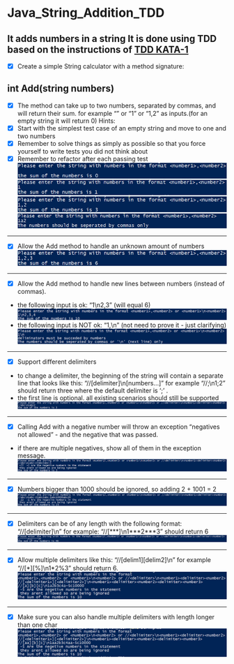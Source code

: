 # Java_String_Addition_TDD
**It adds numbers in a string**
It is done using TDD based on the instructions of [TDD KATA-1](https://osherove.com/tdd-kata-1)
-------
- [X] Create a simple String calculator with a method signature:

**int Add(string numbers)**
-------
- [X] The method can take up to two numbers, separated by commas, and will return their sum. 
for example “” or “1” or “1,2” as inputs.(for an empty string it will return 0) 
Hints:
 - [X] Start with the simplest test case of an empty string and move to one and two numbers
 - [X] Remember to solve things as simply as possible so that you force yourself to write tests you did not think about
 - [X] Remember to refactor after each passing test
 ![Test case With No Inputs](/timg/Testing_For_Empty_Input.png)
 ![Test case With Single Input](/timg/Testing_For_Single_Input.png)
 ![Test case With Two Inputs](/timg/Testing_For_Two_Inputs.png)
 ![Test case With Non comma seperator](/timg/Testing_For_Inputs_Not_Seperated_by_commas.png)
-------
- [X] Allow the Add method to handle an unknown amount of numbers
 ![Test case With More than two inputs](/timg/Testing_For_More_Than_Two_Inputs.png)
-------
- [X] Allow the Add method to handle new lines between numbers (instead of commas).
 - the following input is ok: “1\n2,3” (will equal 6)
 ![Test case With newline as A Delim](/timg/Testing_For_NewLine_As_A_Delim.png)
 - the following input is NOT ok: “1,\n” (not need to prove it - just clarifying)
 ![Test case With Single Input And A Delim](/timg/Testing_For_Single_Input_With_A_Delim.png)
-------
- [X] Support different delimiters
 - to change a delimiter, the beginning of the string will contain a separate line that looks like this: “//[delimiter]\n[numbers…]” for example “//;\n1;2” should return three where the default delimiter is ‘;’ .
 - the first line is optional. all existing scenarios should still be supported
 ![Test case with Custom Delimiters](/timg/Testing_For_Custom_Delim.png)
-------
- [X] Calling Add with a negative number will throw an exception “negatives not allowed” - and the negative that was passed. 
 - if there are multiple negatives, show all of them in the exception message.
 ![Test case with negative Numbers in the sequence](/timg/Testing_For_No_Negative_Numbers_Allowed_and_Ignore_them.png)
-------
- [X] Numbers bigger than 1000 should be ignored, so adding 2 + 1001 = 2
 ![Test case With numbers above 1000](/timg/Testing_For_Ignoring_Above_Thousand.png)
-------
- [X] Delimiters can be of any length with the following format: “//[delimiter]\n” for example: “//\[\*\*\*\]\n1\*\*\*2\*\*\*3” should return 6
 ![Test case With Delimiters of any length](/timg/Testing_For_Delimiter_with_any_length.png)
-------
- [X] Allow multiple delimiters like this: “//\[delim1]\[delim2]\n” for example “//\[\*\]\[%\]\n1\*2%3” should return 6.
 ![Test case With Multiple Single Charecter Delimiters](/timg/Testing_For_Multiple_Custom_Delim.png)
-------
- [X] Make sure you can also handle multiple delimiters with length longer than one char
 ![Test case With Multiple Multi Charecter Delimiters](/timg/Testing_For_Multiple_muticharecter_Custom_Delim.png)